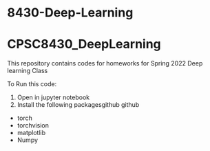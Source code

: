 # 8430-Deep-Learning


# CPSC8430_DeepLearning
This repository contains codes for homeworks for Spring 2022 Deep learning Class

To Run this code:
1. Open in jupyter notebook
2. Install the following packagesgithub github 
- torch 
- torchvision
- matplotlib
- Numpy
